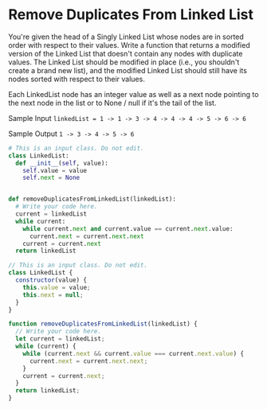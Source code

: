 # Remove Duplicates From Linked List

You're given the head of a Singly Linked List whose nodes are in sorted order
with respect to their values. Write a function that returns a modified version
of the Linked List that doesn't contain any nodes with duplicate values. The
Linked List should be modified in place (i.e., you shouldn't create a brand
new list), and the modified Linked List should still have its nodes sorted
with respect to their values.

Each LinkedList node has an integer value as well as
a next node pointing to the next node in the list or to
None / null if it's the tail of the list.

Sample Input
`linkedList = 1 -> 1 -> 3 -> 4 -> 4 -> 4 -> 5 -> 6 -> 6 `

Sample Output
`1 -> 3 -> 4 -> 5 -> 6 `

```python
# This is an input class. Do not edit.
class LinkedList:
  def __init__(self, value):
    self.value = value
    self.next = None


def removeDuplicatesFromLinkedList(linkedList):
  # Write your code here.
  current = linkedList
  while current:
    while current.next and current.value == current.next.value:
      current.next = current.next.next
    current = current.next
  return linkedList
```

```javascript
// This is an input class. Do not edit.
class LinkedList {
  constructor(value) {
    this.value = value;
    this.next = null;
  }
}

function removeDuplicatesFromLinkedList(linkedList) {
  // Write your code here.
  let current = linkedList;
  while (current) {
    while (current.next && current.value === current.next.value) {
      current.next = current.next.next;
    }
    current = current.next;
  }
  return linkedList;
}
```
